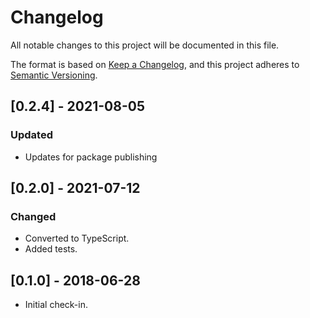 
# Changelog
All notable changes to this project will be documented in this file.

The format is based on [Keep a Changelog](https://keepachangelog.com/en/1.0.0/),
and this project adheres to [Semantic Versioning](https://semver.org/spec/v2.0.0.html).

## [0.2.4] - 2021-08-05
### Updated
- Updates for package publishing

## [0.2.0] - 2021-07-12
### Changed
- Converted to TypeScript.
- Added tests.

## [0.1.0] - 2018-06-28
- Initial check-in.
